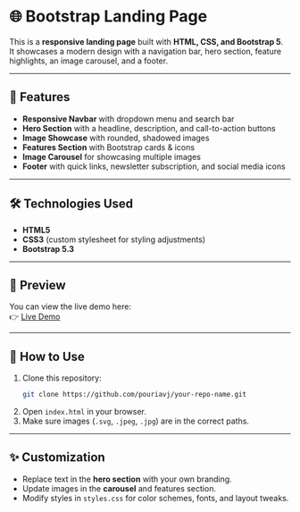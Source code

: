 # 🌐 Bootstrap Landing Page

This is a **responsive landing page** built with **HTML, CSS, and Bootstrap 5**.  
It showcases a modern design with a navigation bar, hero section, feature highlights, an image carousel, and a footer.

---

## 🚀 Features
- **Responsive Navbar** with dropdown menu and search bar  
- **Hero Section** with a headline, description, and call-to-action buttons  
- **Image Showcase** with rounded, shadowed images  
- **Features Section** with Bootstrap cards & icons  
- **Image Carousel** for showcasing multiple images  
- **Footer** with quick links, newsletter subscription, and social media icons  

---

## 🛠️ Technologies Used
- **HTML5**  
- **CSS3** (custom stylesheet for styling adjustments)  
- **Bootstrap 5.3**  

---

## 📸 Preview
You can view the live demo here:  
👉 [Live Demo](https://pouriavj.github.io/HyperCube/)

---

## 📂 How to Use
1. Clone this repository:  
   ```bash
   git clone https://github.com/pouriavj/your-repo-name.git
   ```
2. Open `index.html` in your browser.  
3. Make sure images (`.svg`, `.jpeg`, `.jpg`) are in the correct paths.  

---

## ✨ Customization
- Replace text in the **hero section** with your own branding.  
- Update images in the **carousel** and features section.  
- Modify styles in `styles.css` for color schemes, fonts, and layout tweaks.  
